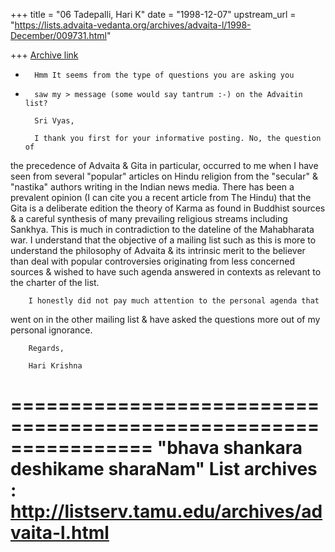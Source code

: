 +++
title = "06 Tadepalli, Hari K"
date = "1998-12-07"
upstream_url = "https://lists.advaita-vedanta.org/archives/advaita-l/1998-December/009731.html"

+++
[Archive link](https://lists.advaita-vedanta.org/archives/advaita-l/1998-December/009731.html)


*       Hmm It seems from the type of questions you are asking you
*       saw my > message (some would say tantrum :-) on the Advaitin list?

        Sri Vyas,

        I thank you first for your informative posting. No, the question of
the precedence of Advaita & Gita in particular, occurred to me when I have
seen from several "popular" articles on Hindu religion from the "secular" &
"nastika" authors writing in the Indian news media. There has been a
prevalent opinion (I can cite you a recent article from The Hindu) that the
Gita is a deliberate edition the theory of Karma as found in Buddhist
sources & a careful synthesis of many prevailing religious streams including
Sankhya. This is much in contradiction to the dateline of the Mahabharata
war. I understand that the objective of a mailing list such as this is more
to understand the philosophy of Advaita & its intrinsic merit to the
believer than deal with popular controversies originating from less
concerned sources & wished to have such agenda answered in contexts as
relevant to the charter of the list.

        I honestly did not pay much attention to the personal agenda that
went on in the other mailing list & have asked the questions more out of my
personal ignorance.

        Regards,

        Hari Krishna



================================================================
"bhava shankara deshikame sharaNam"
List archives : http://listserv.tamu.edu/archives/advaita-l.html
================================================================

